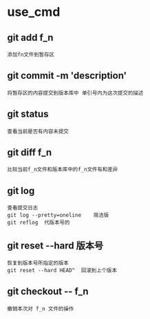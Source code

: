 # use_cmd
## git add f_n
    添加fn文件到暂存区
## git commit -m 'description'
    将暂存区的内容提交到版本库中 单引号内为这次提交的描述
## git status
    查看当前是否有内容未提交
## git diff f_n
    比较当前f_n文件和版本库中的f_n文件有和差异
## git log
    查看提交日志
    git log --pretty=oneline    简洁版
    git reflog  代版本号的
## git reset --hard 版本号
    恢复到版本号所指定的版本
    git reset --hard HEAD^  回滚到上个版本
## git checkout -- f_n
    撤销本次对 f_n 文件的操作
